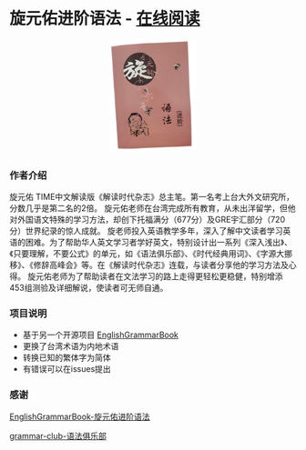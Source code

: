 # 旋元佑进阶语法 - [在线阅读](https://ignorantforce.github.io/XuanYuanYouAdvancedGrammar/)

<div style="text-align: center">
  <a href="https://ignorantforce.github.io/XuanYuanYouAdvancedGrammar/">
    <img src="./cover.jpg" style="width: 30%" alt="旋元佑进阶语法">
  </a>
 </div>

### 作者介绍

旋元佑
TIME中文解读版《解读时代杂志》总主笔。第一名考上台大外文研究所，分数几乎是第二名的2倍。
旋元佑老师在台湾完成所有教育，从未出洋留学，但他对外国语文特殊的学习方法，却创下托福满分（677分）及GRE宇汇部分（720分）世界纪录的惊人成就。
旋老师投入英语教学多年，深入了解中文读者学习英语的困难。为了帮助华人英文学习者学好英文，特别设计出一系列《深入浅出》、《只要理解，不要公式》的单元，如《语法俱乐部》、《时代经典用词》、《字源大挪移》、《修辞高峰会》等。在《解读时代杂志》连载，与读者分享他的学习方法及心得。
旋元佑老师为了帮助读者在文法学习的路上走得更轻松更稳健，特别增添453组测验及详细解说，使读者可无师自通。

### 项目说明

- 基于另一个开源项目 [EnglishGrammarBook](https://github.com/codeyu/EnglishGrammarBook)
- 更换了台湾术语为内地术语
- 转换已知的繁体字为简体
- 有错误可以在issues提出

### 感谢

[EnglishGrammarBook-旋元佑进阶语法](https://github.com/codeyu/EnglishGrammarBook)

[grammar-club-语法俱乐部](https://github.com/llwslc/grammar-club)
